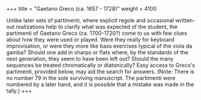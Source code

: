 +++
title = "Gaetano Greco (ca. 1657 - 1728)"
weight = 4100


Unlike later sets of partimenti, where explicit regole and occasional written-out realizations help to clarify what was expected of the student, the partimenti of Gaetano Greco (ca. 1700-1720?) come to us with few clues about how they were used or played. Were they really for keyboard improvisation, or were they more like bass exercises typical of the viola da gamba? Should one add in sharps or flats where, by the standards of the next generation, they seem to have been left out? Should the many sequences be treated chromatically or diatonically? Easy access to Greco's partimenti, provided below, may aid the search for answers. (Note: There is no number 79 in the sole surviving manuscript. The partimenti were numbered by a later hand, and it is possible that a mistake was made in the tally.)
+++
